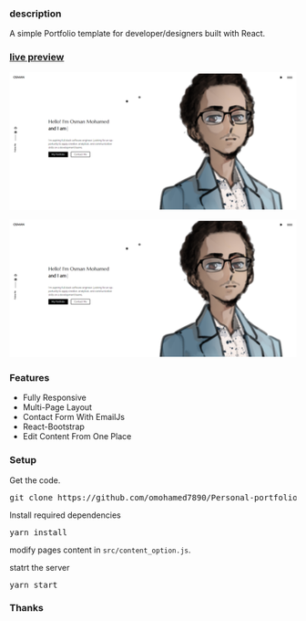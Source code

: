 ### description

A simple Portfolio template for developer/designers built with React. 

### [live preview](https://osmanmohamed.netlify.app/)


![react portfoiio](src/assets/images/react-porfolio.png)

![react portfoiio](src\assets\images\react-porfolio.png)



### Features

- Fully Responsive
- Multi-Page Layout
- Contact Form With EmailJs
- React-Bootstrap
- Edit Content From One Place



### Setup

Get the code.

 <pre>git clone https://github.com/omohamed7890/Personal-portfolio.git</pre>
 
Install required dependencies

<pre>yarn install</pre>

modify pages content in  `src/content_option.js`.

statrt the server

<pre>yarn start</pre>

### Thanks



